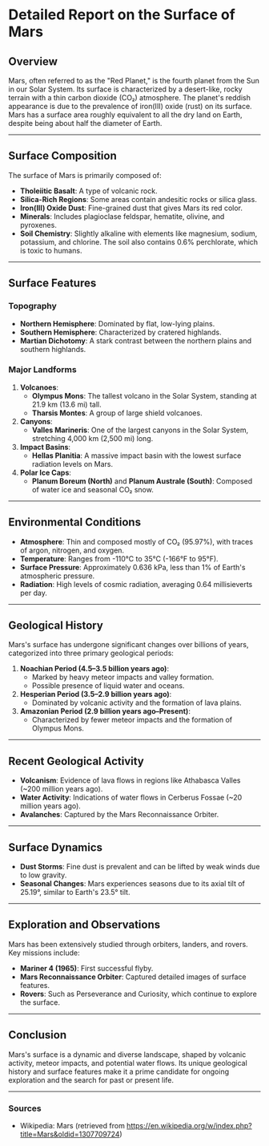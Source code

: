 # Detailed Report on the Surface of Mars

## Overview
Mars, often referred to as the "Red Planet," is the fourth planet from the Sun in our Solar System. Its surface is characterized by a desert-like, rocky terrain with a thin carbon dioxide (CO₂) atmosphere. The planet's reddish appearance is due to the prevalence of iron(III) oxide (rust) on its surface. Mars has a surface area roughly equivalent to all the dry land on Earth, despite being about half the diameter of Earth.

---

## Surface Composition
The surface of Mars is primarily composed of:
- **Tholeiitic Basalt**: A type of volcanic rock.
- **Silica-Rich Regions**: Some areas contain andesitic rocks or silica glass.
- **Iron(III) Oxide Dust**: Fine-grained dust that gives Mars its red color.
- **Minerals**: Includes plagioclase feldspar, hematite, olivine, and pyroxenes.
- **Soil Chemistry**: Slightly alkaline with elements like magnesium, sodium, potassium, and chlorine. The soil also contains 0.6% perchlorate, which is toxic to humans.

---

## Surface Features
### **Topography**
- **Northern Hemisphere**: Dominated by flat, low-lying plains.
- **Southern Hemisphere**: Characterized by cratered highlands.
- **Martian Dichotomy**: A stark contrast between the northern plains and southern highlands.

### **Major Landforms**
1. **Volcanoes**:
   - **Olympus Mons**: The tallest volcano in the Solar System, standing at 21.9 km (13.6 mi) tall.
   - **Tharsis Montes**: A group of large shield volcanoes.
2. **Canyons**:
   - **Valles Marineris**: One of the largest canyons in the Solar System, stretching 4,000 km (2,500 mi) long.
3. **Impact Basins**:
   - **Hellas Planitia**: A massive impact basin with the lowest surface radiation levels on Mars.
4. **Polar Ice Caps**:
   - **Planum Boreum (North)** and **Planum Australe (South)**: Composed of water ice and seasonal CO₂ snow.

---

## Environmental Conditions
- **Atmosphere**: Thin and composed mostly of CO₂ (95.97%), with traces of argon, nitrogen, and oxygen.
- **Temperature**: Ranges from -110°C to 35°C (-166°F to 95°F).
- **Surface Pressure**: Approximately 0.636 kPa, less than 1% of Earth's atmospheric pressure.
- **Radiation**: High levels of cosmic radiation, averaging 0.64 millisieverts per day.

---

## Geological History
Mars's surface has undergone significant changes over billions of years, categorized into three primary geological periods:
1. **Noachian Period (4.5–3.5 billion years ago)**:
   - Marked by heavy meteor impacts and valley formation.
   - Possible presence of liquid water and oceans.
2. **Hesperian Period (3.5–2.9 billion years ago)**:
   - Dominated by volcanic activity and the formation of lava plains.
3. **Amazonian Period (2.9 billion years ago–Present)**:
   - Characterized by fewer meteor impacts and the formation of Olympus Mons.

---

## Recent Geological Activity
- **Volcanism**: Evidence of lava flows in regions like Athabasca Valles (~200 million years ago).
- **Water Activity**: Indications of water flows in Cerberus Fossae (~20 million years ago).
- **Avalanches**: Captured by the Mars Reconnaissance Orbiter.

---

## Surface Dynamics
- **Dust Storms**: Fine dust is prevalent and can be lifted by weak winds due to low gravity.
- **Seasonal Changes**: Mars experiences seasons due to its axial tilt of 25.19°, similar to Earth's 23.5° tilt.

---

## Exploration and Observations
Mars has been extensively studied through orbiters, landers, and rovers. Key missions include:
- **Mariner 4 (1965)**: First successful flyby.
- **Mars Reconnaissance Orbiter**: Captured detailed images of surface features.
- **Rovers**: Such as Perseverance and Curiosity, which continue to explore the surface.

---

## Conclusion
Mars's surface is a dynamic and diverse landscape, shaped by volcanic activity, meteor impacts, and potential water flows. Its unique geological history and surface features make it a prime candidate for ongoing exploration and the search for past or present life.

---

### Sources
- Wikipedia: Mars (retrieved from https://en.wikipedia.org/w/index.php?title=Mars&oldid=1307709724)
